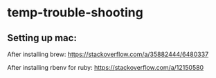 # temp-trouble-shooting

## Setting up mac:
After installing brew:
https://stackoverflow.com/a/35882444/6480337

After installing rbenv for ruby:
https://stackoverflow.com/a/12150580
